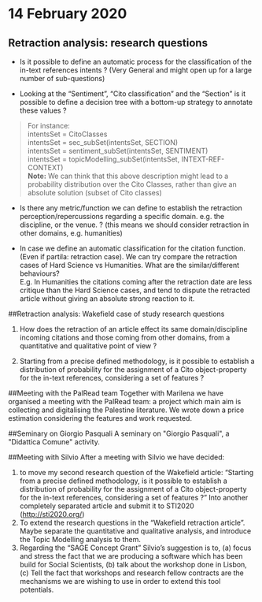 # 14 February 2020
## Retraction analysis: research questions

* Is it possible to define an automatic process for the classification of the in-text references intents ? (Very General and might open up for a large number of sub-questions)

* Looking at the “Sentiment”, “Cito classification” and the “Section” is it possible to define a decision tree with a bottom-up strategy to annotate these values ?

> For instance:  
> intentsSet = CitoClasses  
> intentsSet = sec_subSet(intentsSet, SECTION)   
> intentsSet = sentiment_subSet(intentsSet, SENTIMENT)   
> intentsSet = topicModelling_subSet(intentsSet, INTEXT-REF-CONTEXT)    
**Note:** We can think that this above description might lead to a probability distribution over the Cito Classes, rather than give an absolute solution (subset of Cito classes)

* Is there any metric/function we can define to establish the retraction perception/repercussions regarding a specific domain. e.g. the discipline, or the venue. ? (this means we should consider retraction in other domains, e.g. humanities)

* In case we define an automatic classification for the citation function. (Even if partila: retraction case). We can try compare the retraction cases of Hard Science vs Humanities. What are the similar/different behaviours?   
E.g. In Humanities the citations coming after the retraction date are less critique than the Hard Science cases, and tend to dispute the retracted article without giving an absolute strong reaction to it.

##Retraction analysis: Wakefield case of study research questions

1. How does the retraction of an article effect its same domain/discipline incoming citations and those coming from other domains, from a quantitative and qualitative point of view ?

2. Starting from a precise defined methodology, is it possible to establish a distribution of probability for the assignment of a Cito object-property for the in-text references, considering a set of features ?

##Meeting with the PalRead team
Together with Marilena we have organised a meeting with the PalRead team: a project which main aim is collecting and digitalising the Palestine literature. We wrote down a price estimation considering the features and work requested.

##Seminary on Giorgio Pasquali
A seminary on "Giorgio Pasquali", a "Didattica Comune" activity.

##Meeting with Silvio
After a meeting with Silvio we have decided:

1. to move my second research question of the Wakefield article: “Starting from a precise defined methodology, is it possible to establish a distribution of probability for the assignment of a Cito object-property for the in-text references, considering a set of features ?” Into another completely separated article and submit it to STI2020 (http://sti2020.org/)
2. To extend the research questions in the “Wakefield retraction article”. Maybe separate the quantitative and qualitative analysis, and introduce the Topic Modelling analysis to them.
3. Regarding the “SAGE Concept Grant” Silvio’s suggestion is to, (a) focus and stress the fact that we are producing a software which has been build for Social Scientists, (b) talk about the workshop done in Lisbon, (c) Tell the fact that workshops and research fellow contracts are the mechanisms we are wishing to use in order to extend this tool potentials. 
    



 